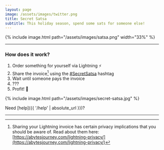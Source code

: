 ```yaml
---
layout: page
image: /assets/images/twitter.png
title: Secret Satsa
subtitle: This holiday season, spend some sats for someone else!
---
```

<!-- The main content area -->

{% include image.html path="/assets/images/satsa.png" width="33%" %}

---

### How does it work?

1. Order something for yourself via Lightning ⚡
2. Share the invoice[^privacy] using the [#SecretSatsa](https://twitter.com/hashtag/SecretSatsa) hashtag
3. Wait until someone pays the invoice
4. ???
5. Profit! 🎅

{% include image.html path="/assets/images/secret-satsa.jpg" %}

Need [help]({{ '/help' | absolute_url }})?

---

[^privacy]: Sharing your Lightning invoice has certain privacy implications that you should be aware of. Read about them here: [https://abytesjourney.com/lightning-privacy/](https://abytesjourney.com/lightning-privacy/)

